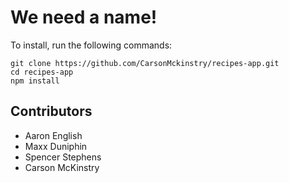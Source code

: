 # We need a name!

To install, run the following commands:

```
git clone https://github.com/CarsonMckinstry/recipes-app.git
cd recipes-app
npm install
```

## Contributors

- Aaron English
- Maxx Duniphin
- Spencer Stephens
- Carson McKinstry
